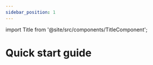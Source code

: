 ```yaml
---
sidebar_position: 1
---
```


import Title from '@site/src/components/TitleComponent';


# Quick start guide   

<Title/> is a cloud-based platform for managing, analyzing and sharing camera trap data. The platform is full of features and tools to help you process images and derive meaninful insights. If you're just getting started, here's a quick overview of some of the most important things for you to know. 


## Create an account

If you'd like to access all of the tools for managing camera trap data in <Title/>, follow these simple steps to sign up for an account:

- Sign up for an account at [https://belizecameratrap.netlify.app/](https://belizecameratrap.netlify.app/)

**Your credentials should include:** 

- First name
- Last name
- Valid email address 
- Password of at least 9 characters in length

After entering your details, click on the "Create account" button located at the bottom to register your account.

<!-- Picture Here -->
![](../getting-started-images/sign-in-or-create-account/create-account.png)  


### Account Verification

After creating your new account, you will see the message as shown in the image below. All new accounts must be verified. Go to your email, and find the email verification link. It might take some time before it reaches your mail. You might need to check your spam folder or junk mail.


<!-- Picture Here -->
![](../getting-started-images/sign-in-or-create-account/verify.png)


**Verifying your Email**

You should be able see something similar to the image below in your inbox. Remember to check your junk mail if the email doesn't appear.

<!-- Picture Here -->
![](../getting-started-images/sign-in-or-create-account/verification.png) 


**Successfully signed in**

After verifying your email, you will be successfully signed in. However, at this point, you will not be able to access the system until you are added to a registered organization. Check with your organization's admin. You can logout for now and sign in later when your organization admin adds you. 

<!-- Picture Here -->
![](../getting-started-images/sign-in-or-create-account/signedin.png)

## Learn <Title/> Terms
One of the advantages of using <Title/> is that you'll be helping to build one of the largest collections of camera trap data in Belize. A key consideration in building this database is ensuring that all the data submitted to <Title/> is standardized. Since <Title /> terminology may differ from what you're used to using, we recommend taking a few moments to review key terms used in <Title/>:

- An **organization** is a group or entity with one or more people that share a particular purpose and objectives.
- A **project** is a set of camera deployments within a limited spatial and temporal boundary. Each project has defined objectives and methods.
- A **subproject** is a subset of deployments and/or locations within the same project. Subproject are usually created to differentiate between different areas in a local project (e.g., east side of the river vs. west side of the river, dry season vs wet season) or between larger areas within a project that is set up at a regional scale (e.g. a network of protected areas within a state).
- A **camera check** is a unique spatial and temporal placement of a camera trap device to sample wildlife. For example a camera trap placed at location x,y between January 1-15, 2024 is a different camera check than the same (or different) camera device placed at the same location but between January 1-15, 2023.
- A camera **location** is the physical position in space (UTM format) of a camera trap device.

Visit the <Title/> **[glossary](/docs/glossary)** for additional definitions.

## Structure your projects

Each user in <Title/> is associated with at least one organization and can belong to multiple organizations, and projects. You may be an individual with a few cameras set out on your own property or a data manager at an organization. In any event, thinking through how your data will be managed and shared can help inform how you set up your workspace in <Title/>.

## Upload Data

Once you’ve set up your workspace, you’re ready to start uploading data to <Title/>! There are a few ways to bring your data into the platform.

You may have a collection of images that has not yet been reviewed or catalogued. These images can be uploaded directly into the <Title/> platform. Click on the links below to learn more about the upload process:

- **Upload images** through the <Title/> platform
- **Review your images** in the project “Identify” page

If you have used other software to manage your camera trap data in the past, you can save all your hard work and upload data through:

- Reformatting your data into the **[<Title/> batch upload template](https://docs.google.com/spreadsheets/d/1IOTO1-rlP5XJVvs1DhTMH_Ir7rAp8GW7/edit#gid=519033571)**.